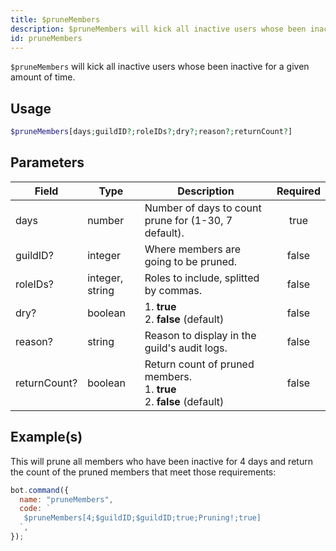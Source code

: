 ```yaml
---
title: $pruneMembers
description: $pruneMembers will kick all inactive users whose been inactive for a given amount of time.
id: pruneMembers
---
```


`$pruneMembers` will kick all inactive users whose been inactive for a given amount of time.

## Usage

```php
$pruneMembers[days;guildID?;roleIDs?;dry?;reason?;returnCount?]
```

## Parameters

| Field        | Type            | Description                                                                      | Required |
| ------------ | --------------- | -------------------------------------------------------------------------------- | :------: |
| days         | number          | Number of days to count prune for (1-30, 7 default).                             |   true   |
| guildID?     | integer         | Where members are going to be pruned.                                            |  false   |
| roleIDs?     | integer, string | Roles to include, splitted by commas.                                            |  false   |
| dry?         | boolean         | 1. **true** <br /> 2. **false** (default)                                        |  false   |
| reason?      | string          | Reason to display in the guild's audit logs.                                     |  false   |
| returnCount? | boolean         | Return count of pruned members. <br /> 1. **true** <br /> 2. **false** (default) |  false   |

## Example(s)

This will prune all members who have been inactive for 4 days and return the count of the pruned members that meet those
requirements:

```javascript
bot.command({
  name: "pruneMembers",
  code: `
   $pruneMembers[4;$guildID;$guildID;true;Pruning!;true]
  `,
});
```
